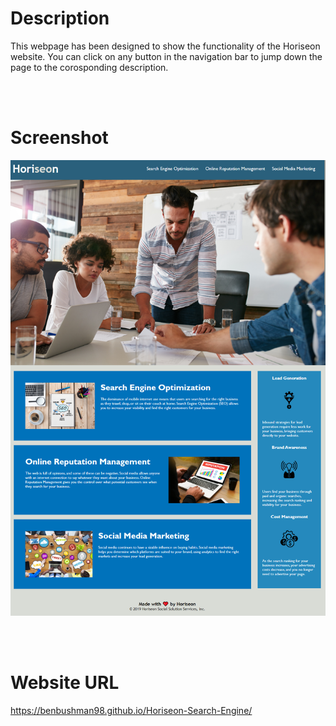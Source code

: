 # Description
This webpage has been designed to show the functionality of the Horiseon website. You can click on any button in the navigation bar to jump down the page to the corosponding description. 

<br></br>

# Screenshot
![Screenshot of what the webpage looks like](./Assets/Screenshot.png)

<br></br>

# Website URL
https://benbushman98.github.io/Horiseon-Search-Engine/